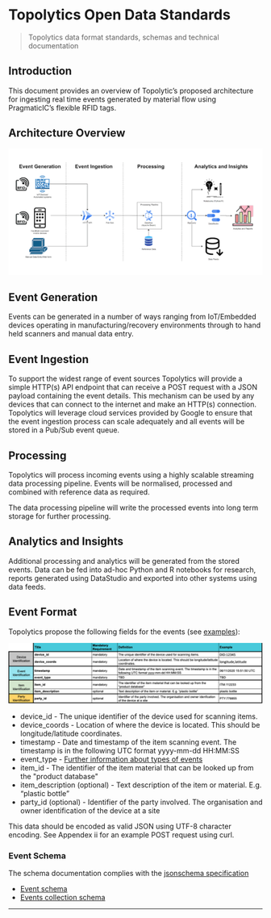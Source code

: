 # Topolytics Open Data Standards

> Topolytics data format standards, schemas and technical documentation


## Introduction
This document provides an overview of Topolytic’s proposed architecture for ingesting real time events generated by material flow using PragmaticIC’s flexible RFID tags.

## Architecture Overview

![Architecture Overview Diagram](images/architecture-overview.png)
## Event Generation
Events can be generated in a number of ways ranging from IoT/Embedded devices operating in manufacturing/recovery environments through to hand held scanners and manual data entry.

## Event Ingestion
To support the widest range of event sources Topolytics will provide a simple HTTP(s) API endpoint that can receive a POST request with a JSON payload containing the event details. This mechanism can be used by any devices that can connect to the internet and make an HTTP(s) connection.
Topolytics will leverage cloud services provided by Google to ensure that the event ingestion process can scale adequately and all events will be stored in a Pub/Sub event queue.

## Processing
Topolytics will process incoming events using a highly scalable streaming data processing pipeline.
Events will be normalised, processed and combined with reference data as required.

The data processing pipeline will write the processed events into long term storage for further processing.

## Analytics and Insights
Additional processing and analytics will be generated from the stored events. Data can be fed into ad-hoc Python and R notebooks for research, reports generated using DataStudio and exported into other systems using data feeds.

## Event Format
Topolytics propose the following fields for the events (see [examples](./examples.md)):

![Event Format](images/event-format.png)

- device_id - The unique identifier of the device used for scanning items.
- device_coords - Location of where the device is located. This should be longitude/latitude coordinates.
- timestamp - Date and timestamp of the item scanning event. The timestamp is in the following UTC format yyyy-mm-dd HH:MM:SS
- event_type - [Further information about types of events](./events.md)
- item_id - The identifier of the item material that can be looked up from the "product database"
- item_description (optional) - Text description of the item or material. E.g. “plastic bottle”
- party_id (optional) - Identifier of the party involved. The organisation and owner identification of the device at a site

This data should be encoded as valid JSON using UTF-8 character encoding. See Appendex ii for an example POST request using curl.

### Event Schema

The schema documentation complies with the [jsonschema specification](https://json-schema.org/specification.html)

- [Event schema](./schema/events/json/event.schema.md) 
- [Events collection schema](./schema/events/json/events.schema.md)
  

---
